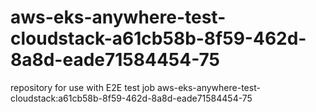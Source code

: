 # aws-eks-anywhere-test-cloudstack-a61cb58b-8f59-462d-8a8d-eade71584454-75
repository for use with E2E test job aws-eks-anywhere-test-cloudstack:a61cb58b-8f59-462d-8a8d-eade71584454-75
